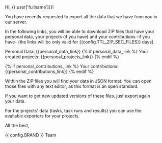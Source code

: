 Hi, {{ user['fullname']}}!

You have recently requested to export all the data that we have from you in our server.

In the following links, you will be able to download ZIP files that have your personal data, your projects (if you have) and your contributions -if you have- (the links will be only valid for {{config.TTL_ZIP_SEC_FILES}} days).

Personal Data: {{personal_data_link}}
{% if personal_data_link %}
Your created projects: {{personal_projects_link}}
{% endif %}

{% if personal_contributions_link %}
Your contributions: {{personal_contributions_link}}
{% endif %}

Within the ZIP files you will find your data in JSON format. You can open those files with any text editor, as this format is an open standard.

If you want to get new updated versions of these files, just export again your data.

For the projects' data (tasks, task runs and results) you can use the available exporters for your projects.

All the best,

{{ config.BRAND }} Team
